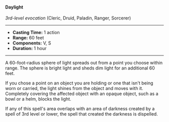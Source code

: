 #### Daylight
*3rd-level evocation* (Cleric, Druid, Paladin, Ranger, Sorcerer)
___
- **Casting Time:** 1 action
- **Range:** 60 feet
- **Components:** V, S
- **Duration:** 1 hour
---
A 60-foot-radius sphere of light spreads out from a point you choose within range. The sphere is bright light and sheds dim light for an additional 60 feet.

If you chose a point on an object you are holding or one that isn't being worn or carried, the light shines from the object and moves with it. Completely covering the affected object with an opaque object, such as a bowl or a helm, blocks the light.

If any of this spell's area overlaps with an area of darkness created by a spell of 3rd level or lower, the spell that created the darkness is dispelled.